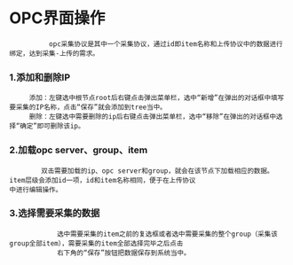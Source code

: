 # OPC界面操作

```
          opc采集协议是其中一个采集协议，通过id即item名称和上传协议中的数据进行绑定，达到采集-上传的需求。
```

### 1.添加和删除IP

```
     添加：左键选中根节点root后右键点击弹出菜单栏，选中“新增”在弹出的对话框中填写要采集的IP名称，点击“保存”就会添加到tree当中。
     删除：左键选中需要删除的ip后右键点击弹出菜单栏，选中“移除”在弹出的对话框中选择“确定”即可删除该ip。
```

### 2.加载opc server、group、item

```
        双击需要加载的ip、opc server和group，就会在该节点下加载相应的数据。item层级会添加id一项，id和item名称相同，便于在上传协议
中进行编辑操作。
```

### 3.选择需要采集的数据

```
            选中需要采集的item之前的复选框或者选中需要采集的整个group（采集该group全部item），需要采集的item全部选择完毕之后点击
            右下角的“保存”按钮把数据保存到系统当中。
```



